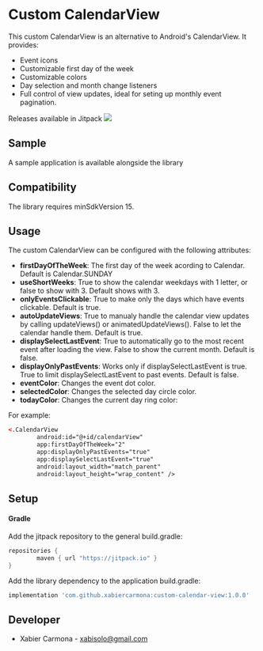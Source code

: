 # Custom CalendarView
This custom CalendarView is an alternative to Android's CalendarView.
It provides:
- Event icons
- Customizable first day of the week
- Customizable colors
- Day selection and month change listeners
- Full control of view updates, ideal for seting up monthly event pagination.

Releases available in Jitpack [![](https://jitpack.io/v/xabiercarmona/custom-calendar-view.svg)](https://jitpack.io/#xabiercarmona/custom-calendar-view)

## Sample
A sample application is available alongside the library

## Compatibility
The library requires minSdkVersion 15.
## Usage
The custom CalendarView can be configured with the following attributes:
- **firstDayOfTheWeek**: The first day of the week acording to Calendar. Default is Calendar.SUNDAY
- **useShortWeeks**: True to show the calendar weekdays with 1 letter, or false to show with 3. Default shows with 3.
- **onlyEventsClickable**: True to make only the days which have events clickable. Default is true.
- **autoUpdateViews**: True to manualy handle the calendar view updates by calling updateViews() or animatedUpdateViews(). False to let the calendar handle them. Default is true.
- **displaySelectLastEvent**: True to automatically go to the most recent event after loading the view. False to show the current month. Default is false.
- **displayOnlyPastEvents**: Works only if displaySelectLastEvent is true. True to limit displaySelectLastEvent to past events. Default is false.
- **eventColor**: Changes the event dot color.
- **selectedColor**: Changes the selected day circle color.
- **todayColor**: Changes the current day ring color:

For example:
```xml
<.CalendarView
        android:id="@+id/calendarView"
        app:firstDayOfTheWeek="2"
        app:displayOnlyPastEvents="true"
        app:displaySelectLastEvent="true"
        android:layout_width="match_parent"
        android:layout_height="wrap_content" />
```

## Setup
#### Gradle
Add the jitpack repository to the general build.gradle:
```gradle
repositories {
	    maven { url "https://jitpack.io" }
}
```
Add the library dependency to the application build.gradle:
```gradle
implementation 'com.github.xabiercarmona:custom-calendar-view:1.0.0'
```

## Developer
- Xabier Carmona - <xabisolo@gmail.com>